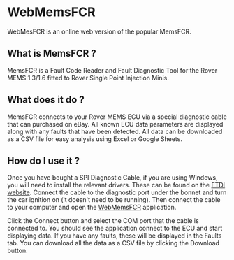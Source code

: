 # WebMemsFCR
WebMesFCR is an online web version of the popular MemsFCR. 

## What is MemsFCR ?
MemsFCR is a Fault Code Reader and Fault Diagnostic Tool for the Rover MEMS 1.3/1.6 fitted to Rover Single Point Injection Minis.

## What does it do ?
MemsFCR connects to your Rover MEMS ECU via a special diagnostic cable that can purchased on eBay. All known ECU data parameters are displayed along with any faults that have been detected. All data can be downloaded as a CSV file for easy analysis using Excel or Google Sheets.

## How do I use it ?

Once you have bought a SPI Diagnostic Cable, if you are using Windows, you will need to install the relevant drivers. These can be found on the [FTDI website](https://www.ftdichip.com/Drivers/VCP.htm).
Connect the cable to the diagnostic port under the bonnet and turn the car ignition on (it doesn't need to be running). Then connect the cable to your computer and open the [WebMemsFCR](https://web.memsfcr.co.uk) application. 

Click the Connect button and select the COM port that the cable is connected to.
You should see the application connect to the ECU and start displaying data. If you have any faults, these will be displayed in the Faults tab. You can download all the data as a CSV file by clicking the Download button.


